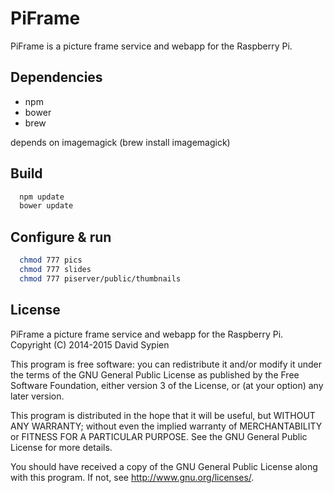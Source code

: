 PiFrame
============
PiFrame is a picture frame service and webapp for the Raspberry Pi.  

Dependencies
------------
-  npm
-  bower
-  brew

depends on 
  imagemagick (brew install imagemagick)

Build 
-----

```bash
  npm update
  bower update
```

Configure & run
---------------

```bash
  chmod 777 pics
  chmod 777 slides
  chmod 777 piserver/public/thumbnails
```

License
--------

PiFrame a picture frame service and webapp for the Raspberry Pi.
Copyright (C) 2014-2015  David Sypien

This program is free software: you can redistribute it and/or modify
it under the terms of the GNU General Public License as published by
the Free Software Foundation, either version 3 of the License, or
(at your option) any later version.

This program is distributed in the hope that it will be useful,
but WITHOUT ANY WARRANTY; without even the implied warranty of
MERCHANTABILITY or FITNESS FOR A PARTICULAR PURPOSE.  See the
GNU General Public License for more details.

You should have received a copy of the GNU General Public License
along with this program.  If not, see <http://www.gnu.org/licenses/>.
